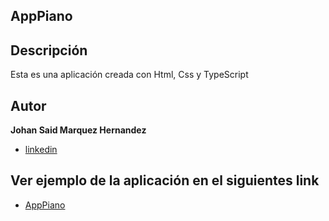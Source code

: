 ## AppPiano
## Descripción 
Esta es una aplicación creada con Html, Css y TypeScript

## Autor 
**Johan Said Marquez Hernandez**  
* [linkedin](www.linkedin.com/in/johansmh)

## Ver ejemplo de la aplicación en el siguientes link
* [AppPiano](https://apppianocolombiano.netlify.app)

